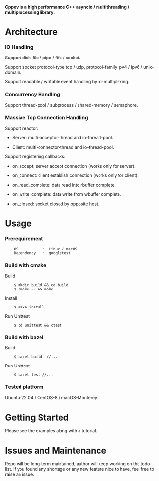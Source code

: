 **Cppev is a high performance C++ asyncio / multithreading / multiprocessing library.**

# Architecture

### IO Handling

Support disk-file / pipe / fifo / socket.

Support socket protocol-type tcp / udp, protocol-family ipv4 / ipv6 / unix-domain.

Support readable / writable event handling by io-multiplexing.

### Concurrency Handling

Support thread-pool / subprocess / shared-memory / semaphore.

### Massive Tcp Connection Handling

Support reactor:

* Server: multi-acceptor-thread and io-thread-pool.

* Client: multi-connector-thread and io-thread-pool.

Support registering callbacks:

* on_accept: server accept connection (works only for server).

* on_connect: client establish connection (works only for client).

* on_read_complete: data read into rbuffer complete.

* on_write_complete: data write from wbuffer complete.

* on_closed: socket closed by opposite host.

# Usage

### Prerequirement

        OS           :  Linux / macOS
        Dependency   :  googletest

### Build with cmake

Build

        $ mkdir build && cd build
        $ cmake .. && make

Install

        $ make install

Run Unittest

        $ cd unittest && ctest


### Build with bazel

Build

        $ bazel build  //...

Run Unittest

        $ bazel test //...

### Tested platform

Ubuntu-22.04 / CentOS-8 / macOS-Monterey.

# Getting Started

Please see the examples along with a tutorial.

# Issues and Maintenance

Repo will be long-term maintained, author will keep working on the todo-list. If you found any shortage or any new feature nice to have, feel free to raise an issue.
